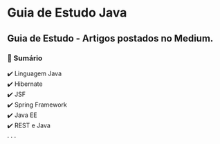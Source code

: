 # Guia de Estudo Java
## Guia de Estudo - Artigos postados no Medium.

### 🚩 Sumário
✔️ Linguagem Java</br>
✔️ Hibernate</br>
✔️ JSF</br>
✔️ Spring Framework</br>
✔️ Java EE</br>
✔️ REST e Java</br>
.
.
.

